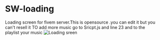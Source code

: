 # SW-loading
Loading screen for fivem server.This is opensource .you can edit it but you can't resell it
TO add more music go to Sricpt.js and line 23 and to the playlist your music
![Loading sreen](https://github.com/Swichas/SW-loading/assets/46385597/02b26864-de8a-447f-be0a-5c2ec5b9e2e1)
